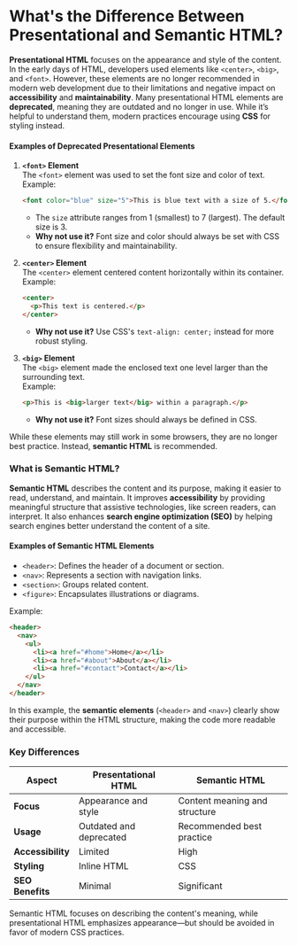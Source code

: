 # What's the Difference Between Presentational and Semantic HTML?

**Presentational HTML** focuses on the appearance and style of the content. In the early days of HTML, developers used elements like `<center>`, `<big>`, and `<font>`. However, these elements are no longer recommended in modern web development due to their limitations and negative impact on **accessibility** and **maintainability**. Many presentational HTML elements are **deprecated**, meaning they are outdated and no longer in use. While it’s helpful to understand them, modern practices encourage using **CSS** for styling instead.

#### Examples of Deprecated Presentational Elements

1. **`<font>` Element**  
   The `<font>` element was used to set the font size and color of text.  
   Example:  
   ```html
   <font color="blue" size="5">This is blue text with a size of 5.</font>
   ```
   - The `size` attribute ranges from 1 (smallest) to 7 (largest). The default size is 3.  
   - **Why not use it?** Font size and color should always be set with CSS to ensure flexibility and maintainability.  

2. **`<center>` Element**  
   The `<center>` element centered content horizontally within its container.  
   Example:  
   ```html
   <center>
     <p>This text is centered.</p>
   </center>
   ```
   - **Why not use it?** Use CSS's `text-align: center;` instead for more robust styling.

3. **`<big>` Element**  
   The `<big>` element made the enclosed text one level larger than the surrounding text.  
   Example:  
   ```html
   <p>This is <big>larger text</big> within a paragraph.</p>
   ```
   - **Why not use it?** Font sizes should always be defined in CSS.

While these elements may still work in some browsers, they are no longer best practice. Instead, **semantic HTML** is recommended.

### What is Semantic HTML?

**Semantic HTML** describes the content and its purpose, making it easier to read, understand, and maintain. It improves **accessibility** by providing meaningful structure that assistive technologies, like screen readers, can interpret. It also enhances **search engine optimization (SEO)** by helping search engines better understand the content of a site.

#### Examples of Semantic HTML Elements

- `<header>`: Defines the header of a document or section.
- `<nav>`: Represents a section with navigation links.
- `<section>`: Groups related content.
- `<figure>`: Encapsulates illustrations or diagrams.

Example:  
```html
<header>
  <nav>
    <ul>
      <li><a href="#home">Home</a></li>
      <li><a href="#about">About</a></li>
      <li><a href="#contact">Contact</a></li>
    </ul>
  </nav>
</header>
```

In this example, the **semantic elements** (`<header>` and `<nav>`) clearly show their purpose within the HTML structure, making the code more readable and accessible.

### Key Differences

| **Aspect**            | **Presentational HTML**               | **Semantic HTML**                        |
|------------------------|---------------------------------------|------------------------------------------|
| **Focus**             | Appearance and style                 | Content meaning and structure            |
| **Usage**             | Outdated and deprecated              | Recommended best practice                |
| **Accessibility**     | Limited                              | High                                    |
| **Styling**           | Inline HTML                          | CSS                                     |
| **SEO Benefits**      | Minimal                              | Significant                             |


Semantic HTML focuses on describing the content's meaning, while presentational HTML emphasizes appearance—but should be avoided in favor of modern CSS practices.  
